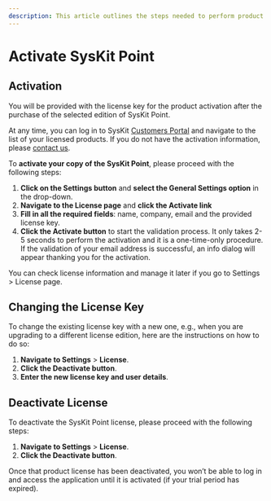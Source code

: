 ```yaml
---
description: This article outlines the steps needed to perform product activation.
---
```


# Activate SysKit Point

## Activation

You will be provided with the license key for the product activation after the purchase of the selected edition of SysKit Point.

At any time, you can log in to SysKit [Customers Portal](https://my.syskit.com/) and navigate to the list of your licensed products. If you do not have the activation information, please [contact us](https://www.syskit.com/company/contact-us).

To **activate your copy of the SysKit Point**, please proceed with the following steps:

1. **Click on the Settings button** and **select the General Settings option** in the drop-down.
2. **Navigate to the License page** and **click the Activate link**
3. **Fill in all the required fields**: name, company, email and the provided license key. 
4. **Click the Activate button** to start the validation process. It only takes 2-5 seconds to perform the activation and it is a one-time-only procedure. If the validation of your email address is successful, an info dialog will appear thanking you for the activation. 

You can check license information and manage it later if you go to Settings &gt; License page.

## Changing the License Key

To change the existing license key with a new one, e.g., when you are upgrading to a different license edition, here are the instructions on how to do so:

1. **Navigate to Settings** &gt; **License**.
2. **Click the Deactivate button**.
3. **Enter the new license key and user details**.

## **Deactivate License**

To deactivate the SysKit Point license, please proceed with the following steps:

1. **Navigate to Settings** &gt; **License**. 
2. **Click the Deactivate button**. 

Once that product license has been deactivated, you won’t be able to log in and access the application until it is activated \(if your trial period has expired\).

